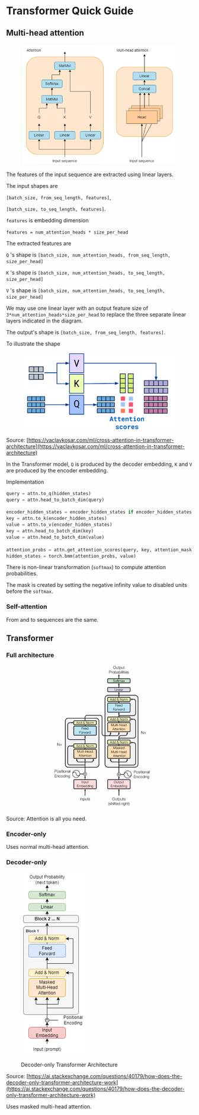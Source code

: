 # Transformer Quick Guide

## Multi-head attention

<figure><img src="../../.gitbook/assets/multihead_attention (1).png" alt=""><figcaption></figcaption></figure>

The features of the input sequence are extracted using linear layers.

The input shapes are&#x20;

`[batch_size, from_seq_length, features]`,

`[batch_size, to_seq_length, features]`.

`features` is embedding dimension

`features = num_attention_heads * size_per_head`&#x20;

The extracted features are

`Q` 's shape is `[batch_size, num_attention_heads, from_seq_length, size_per_head]`

`K` 's shape is `[batch_size, num_attention_heads, to_seq_length, size_per_head]`

`V` 's shape is `[batch_size, num_attention_heads, to_seq_length, size_per_head]`

We may use one linear layer with an output feature size of `3*num_attention_heads*size_per_head` to replace the three separate linear layers indicated in the diagram.

The output's shape is `[batch_size, from_seq_length, features]`.

To illustrate the shape

<figure><img src="../../.gitbook/assets/image (12).png" alt=""><figcaption></figcaption></figure>

Source: [https://vaclavkosar.com/ml/cross-attention-in-transformer-architecture](https://vaclavkosar.com/ml/cross-attention-in-transformer-architecture)

In the Transformer model, `Q` is produced by the decoder embedding, `K` and `V` are produced by the encoder embedding.

Implementation

```python
query = attn.to_q(hidden_states)
query = attn.head_to_batch_dim(query)

encoder_hidden_states = encoder_hidden_states if encoder_hidden_states is not None else hidden_states
key = attn.to_k(encoder_hidden_states)
value = attn.to_v(encoder_hidden_states)
key = attn.head_to_batch_dim(key)
value = attn.head_to_batch_dim(value)

attention_probs = attn.get_attention_scores(query, key, attention_mask)
hidden_states = torch.bmm(attention_probs, value)
```

There is non-linear transformation (`softmax`) to compute attention probabilities.

The mask is created by setting the negative infinity value to disabled units before the `softmax`.

### Self-attention

From and to sequences are the same.

## Transformer

### Full architecture

<figure><img src="../../.gitbook/assets/image (11).png" alt=""><figcaption></figcaption></figure>

Source: Attention is all you need.



### Encoder-only

Uses normal multi-head attention.

### Decoder-only

<figure><img src="../../.gitbook/assets/image (10).png" alt=""><figcaption><p>Decoder-only Transformer Architecture</p></figcaption></figure>

Source: [https://ai.stackexchange.com/questions/40179/how-does-the-decoder-only-transformer-architecture-work](https://ai.stackexchange.com/questions/40179/how-does-the-decoder-only-transformer-architecture-work)

Uses masked multi-head attention.

